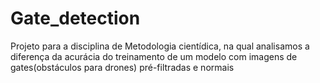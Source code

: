 # Gate_detection
Projeto para a disciplina de Metodologia cientídica, na qual analisamos a diferença da acurácia do treinamento de um modelo com imagens de gates(obstáculos para drones) pré-filtradas e normais
